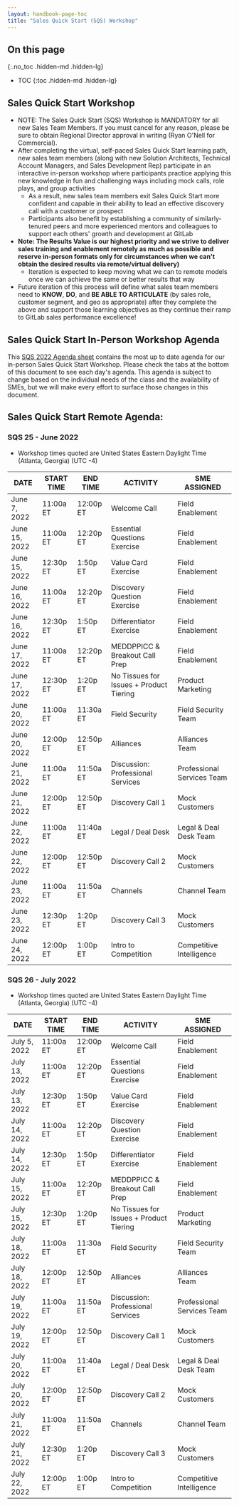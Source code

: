 ```yaml
---
layout: handbook-page-toc
title: "Sales Quick Start (SQS) Workshop"
---
```


## On this page
{:.no_toc .hidden-md .hidden-lg}

- TOC
{:toc .hidden-md .hidden-lg}

## Sales Quick Start Workshop
*  NOTE: The Sales Quick Start (SQS) Workshop is MANDATORY for all new Sales Team Members. If you must cancel for any reason, please be sure to obtain Regional Director approval in writing (Ryan O'Nell for Commercial).
*  After completing the virtual, self-paced Sales Quick Start learning path, new sales team members (along with new Solution Architects, Technical Account Managers, and Sales Development Rep) participate in an interactive in-person workshop where participants practice applying this new knowledge in fun and challenging ways including mock calls, role plays, and group activities
   - As a result, new sales team members exit Sales Quick Start more confident and capable in their ability to lead an effective discovery call with a customer or prospect
   - Participants also benefit by establishing a community of similarly-tenured peers and more experienced mentors and colleagues to support each others' growth and development at GitLab
*  **Note: The Results Value is our highest priority and we strive to deliver sales training and enablement remotely as much as possible and reserve in-person formats only for circumstances when we can't obtain the desired results via remote/virtual delivery)**
   - Iteration is expected to keep moving what we can to remote models once we can achieve the same or better results that way
*  Future iteration of this process will define what sales team members need to **KNOW**, **DO**, and **BE ABLE TO ARTICULATE** (by sales role, customer segment, and geo as appropriate) after they complete the above and support those learning objectives as they continue their ramp to GitLab sales performance excellence!

## Sales Quick Start In-Person Workshop Agenda

This [SQS 2022 Agenda sheet](https://docs.google.com/spreadsheets/d/1f64fZCKbrz7JEydEIkUeGZ16nQuLxNgD6RXEM2zEgws/edit?usp=sharing) contains the most up to date agenda for our in-person Sales Quick Start Workshop. Please check the tabs at the bottom of this document to see each day's agenda. This agenda is subject to change based on the individual needs of the class and the availability of SMEs, but we will make every effort to surface those changes in this document.


## Sales Quick Start Remote Agenda:


### SQS 25 - June 2022

* Workshop times quoted are United States Eastern Daylight Time (Atlanta, Georgia) (UTC -4)

| DATE | START TIME | END TIME | ACTIVITY | SME ASSIGNED |
| ------ | ------ | ------ | ------ | ------ |
|June 7, 2022 | 11:00a ET | 12:00p ET | Welcome Call | Field Enablement  |
|June 15, 2022 | 11:00a ET | 12:20p ET | Essential Questions Exercise | Field Enablement  |
|June 15, 2022 | 12:30p ET | 1:50p ET | Value Card Exercise | Field Enablement |
|June 16, 2022 | 11:00a ET | 12:20p ET | Discovery Question Exercise | Field Enablement  |
|June 16, 2022 | 12:30p ET | 1:50p ET | Differentiator Exercise | Field Enablement  |
|June 17, 2022 | 11:00a ET | 12:20p ET | MEDDPPICC & Breakout Call Prep | Field Enablement  |
|June 17, 2022  | 12:30p ET | 1:20p ET | No Tissues for Issues + Product Tiering | Product Marketing  |
|June 20, 2022 | 11:00a ET | 11:30a ET | Field Security |  Field Security Team   |
|June 20, 2022 | 12:00p ET | 12:50p ET | Alliances | Alliances Team  |
|June 21, 2022 | 11:00a ET | 11:50a ET | Discussion: Professional Services | Professional Services Team    |
|June 21, 2022 | 12:00p ET | 12:50p ET | Discovery Call 1 | Mock Customers  |
|June 22, 2022 | 11:00a ET | 11:40a ET | Legal / Deal Desk | Legal & Deal Desk Team |
|June 22, 2022 | 12:00p ET | 12:50p ET | Discovery Call 2 | Mock Customers |
|June 23, 2022 | 11:00a ET | 11:50a ET | Channels |  Channel Team   |
|June 23, 2022 | 12:30p ET | 1:20p ET | Discovery Call 3 | Mock Customers |
|June 24, 2022 | 12:00p ET | 1:00p ET | Intro to Competition | Competitive Intelligence  |



### SQS 26 - July 2022

* Workshop times quoted are United States Eastern Daylight Time (Atlanta, Georgia) (UTC -4)

| DATE | START TIME | END TIME | ACTIVITY | SME ASSIGNED |
| ------ | ------ | ------ | ------ | ------ |
|July 5, 2022 | 11:00a ET | 12:00p ET | Welcome Call | Field Enablement  |
|July 13, 2022 | 11:00a ET | 12:20p ET | Essential Questions Exercise | Field Enablement  |
|July 13, 2022 | 12:30p ET | 1:50p ET | Value Card Exercise | Field Enablement |
|July 14, 2022 | 11:00a ET | 12:20p ET | Discovery Question Exercise | Field Enablement  |
|July 14, 2022 | 12:30p ET | 1:50p ET | Differentiator Exercise | Field Enablement  |
|July 15, 2022 | 11:00a ET | 12:20p ET | MEDDPPICC & Breakout Call Prep | Field Enablement  |
|July 15, 2022  | 12:30p ET | 1:20p ET | No Tissues for Issues + Product Tiering | Product Marketing  |
|July 18, 2022 | 11:00a ET | 11:30a ET | Field Security |  Field Security Team   |
|July 18, 2022 | 12:00p ET | 12:50p ET | Alliances | Alliances Team  |
|July 19, 2022 | 11:00a ET | 11:50a ET | Discussion: Professional Services | Professional Services Team    |
|July 19, 2022 | 12:00p ET | 12:50p ET | Discovery Call 1 | Mock Customers  |
|July 20, 2022 | 11:00a ET | 11:40a ET | Legal / Deal Desk | Legal & Deal Desk Team |
|July 20, 2022 | 12:00p ET | 12:50p ET | Discovery Call 2 | Mock Customers |
|July 21, 2022 | 11:00a ET | 11:50a ET | Channels |  Channel Team   |
|July 21, 2022 | 12:30p ET | 1:20p ET | Discovery Call 3 | Mock Customers |
|July 22, 2022 | 12:00p ET | 1:00p ET | Intro to Competition | Competitive Intelligence  |


